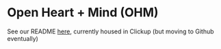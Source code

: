 # Open Heart + Mind (OHM)

See our README [here](https://doc.clickup.com/36615879/d/h/12xdp7-282/0ebbe3293092df5), currently housed in Clickup (but moving to Github eventually)
